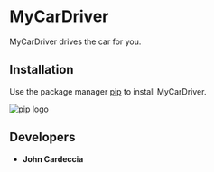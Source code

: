 # MyCarDriver
MyCarDriver drives the car for you.

## Installation
Use the package manager [pip](https://pypi.org/project/pip/) to install MyCarDriver.

![pip logo](https://pypi.org/static/images/logo-small.95de8436.svg)

## Developers
- **John Cardeccia**
